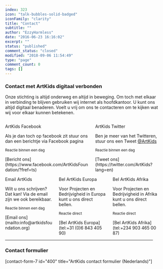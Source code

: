 ```yaml
---
index: 323
icon: "talk-bubbles-solid-badged"
iconFamily: "clarity"
title: "Contact"
subtitle: ""
author: "EzzyHarmless"
date: "2016-06-23 16:16:02"
excerpt: ""
status: "published"
comment_status: "closed"
modified: "2018-09-06 11:54:49"
type: "page"
comment_count: 0
tags: []
---
```


### <span class="icon"></span><span>Contact met ArtKids</span> <span class="has-text-calm is-size-4">digitaal verbonden</span>

Onze stichting is altijd onderweg en altijd in beweging. Om toch met elkaar in verbinding te blijven gebruiken wij internet als hoofdkantoor. U kunt ons altijd digitaal benaderen. Voelt u vrij om ons te contacteren om te kijken wat wij voor elkaar kunnen betekenen.

<div class="columns">

<div class="column">

<div class="card">

<div class="card-header">

<span class="icon is-small"></span><span>ArtKids Facebook</span>

</div>

<div class="card-content">

Als je dan toch op facebook zit stuur ons dan een berichtje via Facebook pagina

<small class="has-text-calm is-size-7"><span class="icon is-small"></span><span>Reactie binnen een dag</span></small></div>

<div class="card-footer">[<span class="icon is-small"></span><span>Bericht ons</span>](https://www.facebook.com/ArtKidsFoundation/?fref=ts)</div>

</div>

</div>

<div class="column">

<div class="card">

<div class="card-header">

<span class="icon is-small"></span><span>ArtKids Twitter</span>

</div>

<div class="card-content">

Ben je meer van het Twitteren, stuur ons een Tweet [@ArtKids](https://twitter.com/ArtKids)

<small class="has-text-calm is-size-7"><span class="icon is-small"></span><span>Reactie binnen een dag</span></small></div>

<div class="card-footer">[<span class="icon is-small"></span><span>Tweet ons</span>](https://twitter.com/ArtKids?lang=en)</div>

</div>

</div>

</div>

<div class="columns">

<div class="column">

<div class="card">

<div class="card-header">

<span class="icon is-small"></span><span>Email ArtKids</span>

</div>

<div class="card-content">

Wilt u ons schrijven? Dat kan! Via de email zijn we ook bereikbaar.

<small class="has-text-calm is-size-7"><span class="icon is-small"></span><span>Reactie binnen een dag</span></small></div>

<div class="card-footer">[<span class="icon is-small"></span><span>Email ons</span>](mailto:info@artkidsfoundation.org)</div>

</div>

</div>

<div class="column">

<div class="card">

<div class="card-header">

<span class="icon is-small"></span><span>Bel ArtKids Europa</span>

</div>

<div class="card-content">

Voor Projecten en Bedrijvigheid in Europa kunt u ons direct bellen.

<small class="has-text-calm is-size-7"><span class="icon is-small"></span><span>Reactie direct</span></small></div>

<div class="card-footer">[<span class="icon is-small"></span><span>Bel ArtKids Europa</span>](tel:+31 (0)6 843 405 90)</div>

</div>

</div>

<div class="column">

<div class="card">

<div class="card-header">

<span class="icon is-small"></span><span>Bel ArtKids Afrika</span>

</div>

<div class="card-content">

Voor Projecten en Bedrijvigheid in Afrika kunt u ons direct bellen.

<small class="has-text-calm is-size-7"><span class="icon is-small"></span><span>Reactie direct</span></small></div>

<div class="card-footer">[<span class="icon is-small"></span><span>Bel ArtKids Afrika</span>](tel:+234 903 465 00 87)</div>

</div>

</div>

</div>

<div class="columns">

<div class="column">

* * *

### <span class="icon"></span><span>Contact formulier</span>

[contact-form-7 id="400" title="ArtKids contact formulier (Nederlands)"]</div>

</div>